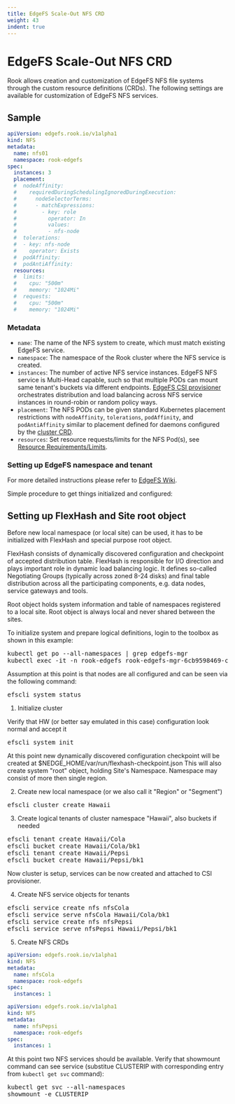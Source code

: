 ```yaml
---
title: EdgeFS Scale-Out NFS CRD
weight: 43
indent: true
---
```


# EdgeFS Scale-Out NFS CRD

Rook allows creation and customization of EdgeFS NFS file systems through the custom resource definitions (CRDs).
The following settings are available for customization of EdgeFS NFS services.

## Sample

```yaml
apiVersion: edgefs.rook.io/v1alpha1
kind: NFS
metadata:
  name: nfs01
  namespace: rook-edgefs
spec:
  instances: 3
  placement:
  #  nodeAffinity:
  #    requiredDuringSchedulingIgnoredDuringExecution:
  #      nodeSelectorTerms:
  #      - matchExpressions:
  #        - key: role
  #          operator: In
  #          values:
  #          - nfs-node
  #  tolerations:
  #  - key: nfs-node
  #    operator: Exists
  #  podAffinity:
  #  podAntiAffinity:
  resources:
  #  limits:
  #    cpu: "500m"
  #    memory: "1024Mi"
  #  requests:
  #    cpu: "500m"
  #    memory: "1024Mi"
```

### Metadata

- `name`: The name of the NFS system to create, which must match existing EdgeFS service.
- `namespace`: The namespace of the Rook cluster where the NFS service is created.
- `instances`: The number of active NFS service instances. EdgeFS NFS service is Multi-Head capable, such so that multiple PODs can mount same tenant's buckets via different endpoints. [EdgeFS CSI provisioner](edgefs-csi.md) orchestrates distribution and load balancing across NFS service instances in round-robin or random policy ways.
- `placement`: The NFS PODs can be given standard Kubernetes placement restrictions with `nodeAffinity`, `tolerations`, `podAffinity`, and `podAntiAffinity` similar to placement defined for daemons configured by the [cluster CRD](/cluster/examples/kubernetes/edgefs/cluster.yaml).
- `resources`: Set resource requests/limits for the NFS Pod(s), see [Resource Requirements/Limits](edgefs-cluster-crd.md#resource-requirementslimits).

### Setting up EdgeFS namespace and tenant

For more detailed instructions please refer to [EdgeFS Wiki](https://github.com/Nexenta/edgefs/wiki).

Simple procedure to get things initialized and configured:

## Setting up FlexHash and Site root object

Before new local namespace (or local site) can be used, it has to be initialized with FlexHash and special purpose root object.

FlexHash consists of dynamically discovered configuration and checkpoint of accepted distribution table. FlexHash is responsible for I/O direction and plays important role in dynamic load balancing logic. It defines so-called Negotiating Groups (typically across zoned 8-24 disks) and final table distribution across all the participating components, e.g. data nodes, service gateways and tools.

Root object holds system information and table of namespaces registered to a local site. Root object is always local and never shared between the sites.

To initialize system and prepare logical definitions, login to the toolbox as shown in this example:

<pre>
kubectl get po --all-namespaces | grep edgefs-mgr
kubectl exec -it -n rook-edgefs rook-edgefs-mgr-6cb9598469-czr7p -- env COLUMNS=$COLUMNS LINES=$LINES TERM=linux toolbox
</pre>

Assumption at this point is that nodes are all configured and can be seen via the following command:

<pre>
efscli system status
</pre>

1. Initialize cluster

Verify that HW (or better say emulated in this case) configuration look normal and accept it

<pre>
efscli system init
</pre>

At this point new dynamically discovered configuration checkpoint will be created at $NEDGE_HOME/var/run/flexhash-checkpoint.json
This will also create system "root" object, holding Site's Namespace. Namespace may consist of more then single region.

2. Create new local namespace (or we also call it "Region" or "Segment")

<pre>
efscli cluster create Hawaii
</pre>

3. Create logical tenants of cluster namespace "Hawaii", also buckets if needed

<pre>
efscli tenant create Hawaii/Cola
efscli bucket create Hawaii/Cola/bk1
efscli tenant create Hawaii/Pepsi
efscli bucket create Hawaii/Pepsi/bk1
</pre>

Now cluster is setup, services can be now created and attached to CSI provisioner.

4. Create NFS service objects for tenants

<pre>
efscli service create nfs nfsCola
efscli service serve nfsCola Hawaii/Cola/bk1
efscli service create nfs nfsPepsi
efscli service serve nfsPepsi Hawaii/Pepsi/bk1
</pre>

5. Create NFS CRDs

```yaml
apiVersion: edgefs.rook.io/v1alpha1
kind: NFS
metadata:
  name: nfsCola
  namespace: rook-edgefs
spec:
  instances: 1
```

```yaml
apiVersion: edgefs.rook.io/v1alpha1
kind: NFS
metadata:
  name: nfsPepsi
  namespace: rook-edgefs
spec:
  instances: 1
```

At this point two NFS services should be available. Verify that showmount command can see service (substitue CLUSTERIP with corresponding entry from `kubectl get svc` command):

<pre>
kubectl get svc --all-namespaces
showmount -e CLUSTERIP
</pre>
</pre>

